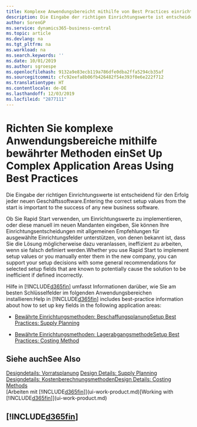 ```yaml
---
title: Komplexe Anwendungsbereicht mithilfe von Best Practices einrichten | Microsoft Docs
description: Die Eingabe der richtigen Einrichtungswerte ist entscheidend für den Erfolg jeder neuen Geschäftssoftware.
author: SorenGP
ms.service: dynamics365-business-central
ms.topic: article
ms.devlang: na
ms.tgt_pltfrm: na
ms.workload: na
ms.search.keywords: ''
ms.date: 10/01/2019
ms.author: sgroespe
ms.openlocfilehash: 9132a9e83ecb119a786dfe0dba2ffa5294cb35af
ms.sourcegitcommit: cfc92eefa8b06fb426482f54e393f0e6e222f712
ms.translationtype: HT
ms.contentlocale: de-DE
ms.lasthandoff: 12/03/2019
ms.locfileid: "2877111"
---
```

# <a name="set-up-complex-application-areas-using-best-practices"></a><span data-ttu-id="8eb79-103">Richten Sie komplexe Anwendungsbereiche mithilfe bewährter Methoden ein</span><span class="sxs-lookup"><span data-stu-id="8eb79-103">Set Up Complex Application Areas Using Best Practices</span></span>
<span data-ttu-id="8eb79-104">Die Eingabe der richtigen Einrichtungswerte ist entscheidend für den Erfolg jeder neuen Geschäftssoftware.</span><span class="sxs-lookup"><span data-stu-id="8eb79-104">Entering the correct setup values from the start is important to the success of any new business software.</span></span>  

 <span data-ttu-id="8eb79-105">Ob Sie Rapid Start  verwenden, um Einrichtungswerte zu implementieren, oder diese manuell im neuen Mandanten eingeben, Sie können Ihre Einrichtungsentscheidungen mit allgemeinen Empfehlungen für ausgewählte Einrichtungsfelder unterstützen, von denen bekannt ist, dass Sie die Lösung möglicherweise dazu veranlassen, ineffizient zu arbeiten, wenn sie falsch definiert werden.</span><span class="sxs-lookup"><span data-stu-id="8eb79-105">Whether you use Rapid Start to implement setup values or you manually enter them in the new company, you can support your setup decisions with some general recommendations for selected setup fields that are known to potentially cause the solution to be inefficient if defined incorrectly.</span></span>  

 <span data-ttu-id="8eb79-106">Hilfe in [!INCLUDE[d365fin](includes/d365fin_md.md)] umfasst Informationen darüber, wie Sie am besten Schlüsselfelder im folgenden Anwendungsbereichen installieren:</span><span class="sxs-lookup"><span data-stu-id="8eb79-106">Help in [!INCLUDE[d365fin](includes/d365fin_md.md)] includes best-practice information about how to set up key fields in the following application areas:</span></span>  

-   [<span data-ttu-id="8eb79-107">Bewährte Einrichtungsmethoden: Beschaffungsplanung</span><span class="sxs-lookup"><span data-stu-id="8eb79-107">Setup Best Practices: Supply Planning</span></span>](setup-best-practices-supply-planning.md)  

-   [<span data-ttu-id="8eb79-108">Bewährte Einrichtungsmethoden: Lagerabgangsmethode</span><span class="sxs-lookup"><span data-stu-id="8eb79-108">Setup Best Practices: Costing Method</span></span>](setup-best-practices-costing-method.md)  

## <a name="see-also"></a><span data-ttu-id="8eb79-109">Siehe auch</span><span class="sxs-lookup"><span data-stu-id="8eb79-109">See Also</span></span>  
<span data-ttu-id="8eb79-110">[Designdetails: Vorratsplanung](design-details-supply-planning.md) </span><span class="sxs-lookup"><span data-stu-id="8eb79-110">[Design Details: Supply Planning](design-details-supply-planning.md) </span></span>  
[<span data-ttu-id="8eb79-111">Designdetails: Kostenberechnungsmethoden</span><span class="sxs-lookup"><span data-stu-id="8eb79-111">Design Details: Costing Methods</span></span>](design-details-costing-methods.md)  
<span data-ttu-id="8eb79-112">[Arbeiten mit [!INCLUDE[d365fin](includes/d365fin_md.md)]](ui-work-product.md)</span><span class="sxs-lookup"><span data-stu-id="8eb79-112">[Working with [!INCLUDE[d365fin](includes/d365fin_md.md)]](ui-work-product.md)</span></span>

## [!INCLUDE[d365fin](includes/free_trial_md.md)]  
 
